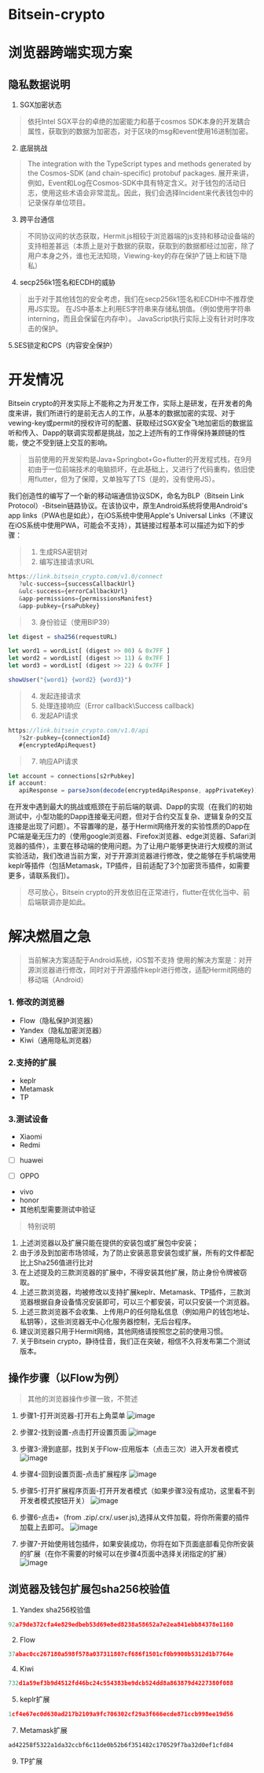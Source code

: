 # Bitsein-crypto
# 浏览器跨端实现方案

## 隐私数据说明

1. SGX加密状态

> 依托Intel SGX平台的卓绝的加密能力和基于cosmos SDK本身的开发耦合属性，获取到的数据为加密态，对于区块的msg和event使用16进制加密。

2. 底层挑战

>The integration with the TypeScript types and methods generated by the Cosmos-SDK (and chain-specific) protobuf packages.
展开来讲，例如，Event和Log在Cosmos-SDK中具有特定含义。对于钱包的活动日志，使用这些术语会非常混乱。因此，我们会选择Incident来代表钱包中的记录保存单位项目。

3. 跨平台通信

>不同协议间的状态获取，Hermit.js相较于浏览器端的js支持和移动设备端的支持相差甚远（本质上是对于数据的获取，获取到的数据都经过加密，除了用户本身之外，谁也无法知晓，Viewing-key的存在保护了链上和链下隐私）

4. secp256k1签名和ECDH的威胁

> 出于对于其他钱包的安全考虑，我们在secp256k1签名和ECDH中不推荐使用JS实现。
> 在JS中基本上利用ES字符串来存储私钥值。（例如使用字符串interning，而且会保留在内存中）。
> JavaScript执行实际上没有针对时序攻击的保护。

5.SES锁定和CPS（内容安全保护）

# 开发情况

Bitsein crypto的开发实际上不能称之为开发工作，实际上是研发，在开发者的角度来讲，我们所进行的是前无古人的工作，从基本的数据加密的实现、对于vewing-key或permit的授权许可的配置、获取经过SGX安全飞地加密后的数据监听和传入、Dapp的联调实现都是挑战，加之上述所有的工作得保持兼顾链的性能，使之不受到链上交互的影响。

> 当前使用的开发架构是Java+Springbot+Go+flutter的开发程式栈，在9月初由于一位前端技术的电脑损坏，在此基础上，又进行了代码重构，依旧使用flutter，但为了保障，又单独写了TS（是的，没有使用JS）。

我们创造性的编写了一个新的移动端通信协议SDK，命名为BLP（Bitsein Link Protocol）-Bitsein链路协议。在该协议中，原生Android系统将使用Android's app links（PWA也是如此），在iOS系统中使用Apple's Universal Links（不建议在iOS系统中使用PWA，可能会不支持），其链接过程基本可以描述为如下的步骤：

> 1. 生成RSA密钥对
> 2. 编写连接请求URL

```ts
https://link.bitsein_crypto.com/v1.0/connect
   ?ulc-success={successCallbackUrl}
   &ulc-success={errorCallbackUrl}
   &app-permissions={permissionsManifest}
   &app-pubkey={rsaPubkey}
```

> 3. 身份验证（使用BIP39）

```js
let digest = sha256(requestURL)

let word1 = wordList[ (digest >> 00) & 0x7FF ]
let word2 = wordList[ (digest >> 11) & 0x7FF ]
let word3 = wordList[ (digest >> 22) & 0x7FF ]

showUser("{word1} {word2} {word3}")
```

> 4. 发起连接请求
> 5. 处理连接响应（Error callback\Success callback)
> 6. 发起API请求

```js
https://link.bitsein_crypto.com/v1.0/api
   ?s2r-pubkey={connectionId}
   #{encryptedApiRequest}
```

> 7. 响应API请求

```js
let account = connections[s2rPubkey]
if account:
   apiResponse = parseJson(decode(encryptedApiResponse, appPrivateKey))
```

在开发中遇到最大的挑战或瓶颈在于前后端的联调、Dapp的实现（在我们的初始测试中，小型功能的Dapp连接毫无问题，但对于合约交互复杂、逻辑复杂的交互连接是出现了问题）。不容置喙的是，基于Hermit网络开发的实验性质的Dapp在PC端是毫无压力的（使用google浏览器、Firefox浏览器、edge浏览器、Safari浏览器的插件），主要在移动端的使用问题。为了让用户能够更快进行大规模的测试实验活动，我们改进当前方案，对于开源浏览器进行修改，使之能够在手机端使用keplr等插件（包括Metamask，TP插件，目前适配了3个加密货币插件，如需要更多，请联系我们）。
> 尽可放心，Bitsein crypto的开发依旧在正常进行，flutter在优化当中、前后端联调亦是如此。

# 解决燃眉之急
>
> 当前解决方案适配于Android系统，iOS暂不支持
> 使用的解决方案是：对开源浏览器进行修改，同时对于开源插件keplr进行修改，适配Hermit网络的移动端（Android）

### 1. 修改的浏览器

* Flow（隐私保护浏览器）
* Yandex（隐私加密浏览器）
* Kiwi（通用隐私浏览器）

### 2.支持的扩展

* keplr
* Metamask
* TP

### 3.测试设备

* Xiaomi
* Redmi

* [ ] huawei

* [ ] OPPO

* vivo
* honor
* 其他机型需要测试中验证

> 特别说明

1. 上述浏览器以及扩展只能在提供的安装包或扩展包中安装；
2. 由于涉及到加密市场领域，为了防止安装恶意安装包或扩展，所有的文件都配比上Sha256值进行比对
3. 在上述提及的三款浏览器的扩展中，不得安装其他扩展，防止身份令牌被窃取。
4. 上述三款浏览器，均被修改以支持扩展keplr、Metamask、TP插件，三款浏览器根据自身设备情况安装即可，可以三个都安装，可以只安装一个浏览器。
5. 上述三款浏览器不会收集、上传用户的任何隐私信息（例如用户的钱包地址、私钥等），这些浏览器无中心化服务器控制，无后台程序。
6. 建议浏览器只用于Hermit网络，其他网络请按照您之前的使用习惯。
7. 关于Bitsein crypto，静待佳音，我们正在突破，相信不久将发布第二个测试版本。

## 操作步骤（以Flow为例）
>
> 其他的浏览器操作步骤一致，不赘述

1. 步骤1-打开浏览器-打开右上角菜单
![image](https://github.com/HermitPub/Bitsein-crypto/assets/143412823/660fd5dc-2aea-4a6b-99fa-daedb79a9161)

2. 步骤2-找到设置-点击打开设置页面
![image](https://github.com/HermitPub/Bitsein-crypto/assets/143412823/88425af6-8893-4234-b7cf-e613f7a29ffc)

3. 步骤3-滑到底部，找到关于Flow-应用版本（点击三次）进入开发者模式
![image](https://github.com/HermitPub/Bitsein-crypto/assets/143412823/c66d6197-b566-46b0-8378-3a03fae481e3)

4. 步骤4-回到设置页面-点击扩展程序
![image](https://github.com/HermitPub/Bitsein-crypto/assets/143412823/cf09cfd7-5419-4858-b984-13d1789292c3)

5. 步骤5-打开扩展程序页面-打开开发者模式（如果步骤3没有成功，这里看不到开发者模式按钮开关）
![image](https://github.com/HermitPub/Bitsein-crypto/assets/143412823/9f2c03a9-0292-442f-a84a-1e13a941a162)

6. 步骤6-点击+（from .zip/.crx/.user.js),选择从文件加载，将你所需要的插件加载上去即可。
![image](https://github.com/HermitPub/Bitsein-crypto/assets/143412823/81f732d3-5f03-44e4-b764-b16b909fea45)

7. 步骤7-开始使用钱包插件，如果安装成功，你将在如下页面底部看见你所安装的扩展（在你不需要的时候可以在步骤4页面中选择关闭指定的扩展）
![image](https://github.com/HermitPub/Bitsein-crypto/assets/143412823/9ffb721a-66fa-4f97-b14a-f0aefdb500c1)


## 浏览器及钱包扩展包sha256校验值

1. Yandex
sha256校验值
```js
92a79de372cfa4e829edbeb53d69e8ed8238a58652a7e2ea841ebb84378e1160
```
2. Flow
```js
37abac0cc267180a598f578a037311807cf686f1501cf0b9900b5312d1b7764e
```
4. Kiwi
```js
732d1a59ef3b9d4512fd46bc24c554383be9dcb524dd8a863879d4227380f088
```
5. keplr扩展
```js
1cf4e67ec0d630ad217b2109a9fc706302cf29a3f666ecde871ccb998ee19d56
```
7. Metamask扩展
```js
ad42258f5322a1da32ccbf6c11de0b52b6f351482c170529f7ba32d0ef1cfd84
```
9. TP扩展
```js

```
